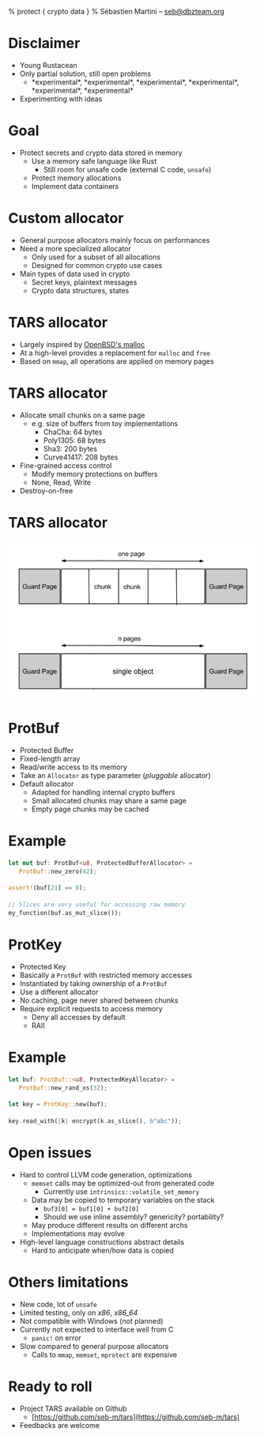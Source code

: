 % protect { crypto data }
% Sébastien Martini – seb@dbzteam.org


# Disclaimer

- Young Rustacean
- Only partial solution, still open problems
    - \*experimental\*, \*experimental\*, \*experimental\*, \*experimental\*, \*experimental\*, \*experimental\*
- Experimenting with ideas


# Goal

- Protect secrets and crypto data stored in memory
    - Use a memory safe language like Rust
        - Still room for unsafe code (external C code, `unsafe`)
    - Protect memory allocations
    - Implement data containers


# Custom allocator

- General purpose allocators mainly focus on performances
- Need a more specialized allocator
    - Only used for a subset of all allocations
    - Designed for common crypto use cases
- Main types of data used in crypto
    - Secret keys, plaintext messages
    - Crypto data structures, states


# TARS allocator

- Largely inspired by [OpenBSD's malloc](http://anoncvs.estpak.ee/cgi-bin/cgit/openbsd-src/tree/lib/libc/stdlib/malloc.c)
- At a high-level provides a replacement for `malloc` and `free`
- Based on `mmap`, all operations are applied on memory pages


# TARS allocator

- Allocate small chunks on a same page
    - e.g. size of buffers from toy implementations
        - ChaCha: 64 bytes
        - Poly1305: 68 bytes
        - Sha3: 200 bytes
        - Curve41417: 208 bytes
- Fine-grained access control
    - Modify memory protections on buffers
    - None, Read, Write
- Destroy-on-free


# TARS allocator

![Allocator](malloc.png)


# ProtBuf

- Protected Buffer
- Fixed-length array
- Read/write access to its memory
- Take an `Allocator` as type parameter (*pluggable* allocator)
- Default allocator
    - Adapted for handling internal crypto buffers
    - Small allocated chunks may share a same page
    - Empty page chunks may be cached


# Example

```rust
let mut buf: ProtBuf<u8, ProtectedBufferAllocator> =
   ProtBuf::new_zero(42);

assert!(buf[21] == 0);

// Slices are very useful for accessing raw memory
my_function(buf.as_mut_slice());
```


# ProtKey

- Protected Key
- Basically a `ProtBuf` with restricted memory accesses
- Instantiated by taking ownership of a `ProtBuf`
- Use a different allocator
- No caching, page never shared between chunks
- Require explicit requests to access memory
    - Deny all accesses by default
    - RAII


# Example

```rust
let buf: ProtBuf::<u8, ProtectedKeyAllocator> =
   ProtBuf::new_rand_os(32);

let key = ProtKey::new(buf);

key.read_with(|k| encrypt(k.as_slice(), b"abc"));
```


# Open issues

- Hard to control LLVM code generation, optimizations
    - `memset` calls may be optimized-out from generated code
        - Currently use `intrinsics::volatile_set_memory`
    - Data may be copied to temporary variables on the stack
        - `buf3[0] = buf1[0] + buf2[0]`
        - Should we use inline assembly? genericity? portability?
    - May produce different results on different archs
    - Implementations may evolve
- High-level language constructions abstract details
    - Hard to anticipate when/how data is copied


# Others limitations

- New code, lot of `unsafe`
- Limited testing, only on *x86*, *x86_64*
- Not compatible with Windows (not planned)
- Currently not expected to interface well from C
    - `panic!` on error
- Slow compared to general purpose allocators
    - Calls to `mmap`, `memset`, `mprotect` are expensive


# Ready to roll

- Project TARS available on Github
    - [https://github.com/seb-m/tars](https://github.com/seb-m/tars)
- Feedbacks are welcome

